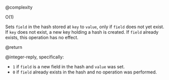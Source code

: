 @complexity

O(1)


Sets `field` in the hash stored at `key` to `value`, only if `field` does not
yet exist. If `key` does not exist, a new key holding a hash is created. If
`field` already exists, this operation has no effect.

@return

@integer-reply, specifically:

* `1` if `field` is a new field in the hash and `value` was set.
* `0` if `field` already exists in the hash and no operation was performed.

